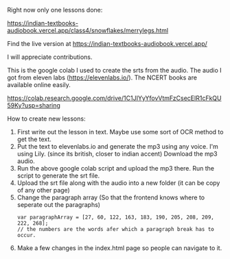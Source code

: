 Right now only one lessons done:

https://indian-textbooks-audiobook.vercel.app/class4/snowflakes/merrylegs.html

Find the live version at https://indian-textbooks-audiobook.vercel.app/

I will appreciate contributions.

This is the google colab I used to create the srts from the audio. The audio I got from eleven labs (https://elevenlabs.io/). The NCERT books are available online easily.

https://colab.research.google.com/drive/1C1JIYyYfovVtmFzCsecElR1cFkQU59Ky?usp=sharing

How to create new lessons:
1. First write out the lesson in text. Maybe use some sort of OCR method to get the text.
2. Put the text to elevenlabs.io and generate the mp3 using any voice. I'm using Lily. (since its british, closer to indian accent) Download the mp3 audio.
3. Run the above google colab script and upload the mp3 there. Run the script to generate the srt file.
4. Upload the srt file along with the audio into a new folder (it can be copy of any other page)
5. Change the paragraph array (So that the frontend knows where to seperate out the paragraphs)
   ```
   var paragraphArray = [27, 60, 122, 163, 183, 190, 205, 208, 209, 222, 268];
   // the numbers are the words afer which a paragraph break has to occur.
   ```
7. Make a few changes in the index.html page so people can navigate to it.
